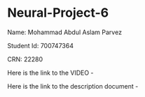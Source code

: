 # Neural-Project-6

Name: Mohammad Abdul Aslam Parvez

Student Id: 700747364

CRN: 22280

Here is the link to the VIDEO - 

Here is the link to the description document - 
